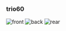 ### trio60
![front](https://i.imgur.com/MsKEbeBh.jpeg)
![back](https://i.imgur.com/1D9xUYTh.jpeg)
![rear](https://i.imgur.com/x6MBDMdh.jpeg)
